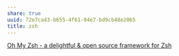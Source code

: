 ```yaml
---
share: true
uuid: 72e7ca43-b655-4f61-94e7-bd9cb48e2065
title: zsh
---
```


[Oh My Zsh - a delightful & open source framework for Zsh](https://ohmyz.sh/)